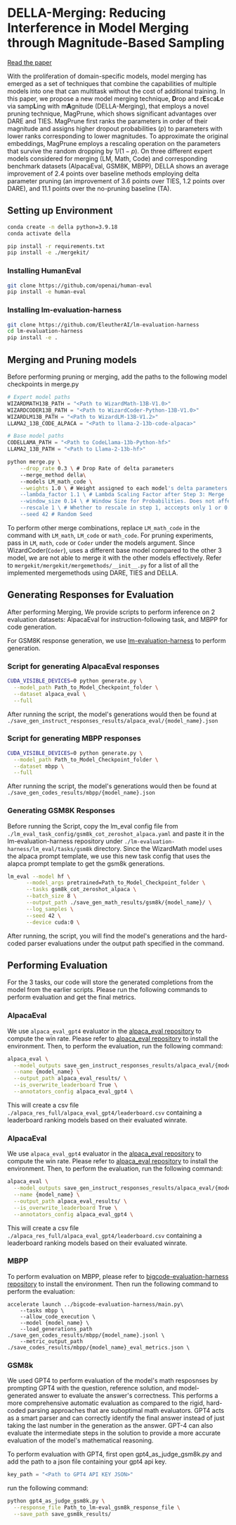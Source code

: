 # DELLA-Merging: Reducing Interference in Model Merging through Magnitude-Based Sampling

[Read the paper](https://arxiv.org/abs/2406.11617)

With the proliferation of domain-specific models, model merging has emerged as a set of techniques that combine the capabilities of multiple models into one that can multitask without the cost of additional training. In this paper, we propose a new model merging technique, **D**rop and r**E**sca**L**e via samp**L**ing with m**A**gnitude (DELLA-Merging), that employs a novel pruning technique, MagPrune, which shows significant advantages over DARE and TIES. MagPrune first ranks the parameters in order of their magnitude and assigns higher dropout probabilities ($p$) to parameters with lower ranks corresponding to lower magnitudes. To approximate the original embeddings, MagPrune employs a rescaling operation on the parameters that survive the random dropping by $1/(1-p)$. On three different expert models considered for merging (LM, Math, Code) and corresponding benchmark datasets (AlpacaEval, GSM8K, MBPP), DELLA shows an average improvement of 2.4 points over baseline methods employing delta parameter pruning (an improvement of 3.6 points over TIES, 1.2 points over DARE), and 11.1 points over the no-pruning baseline (TA).

## Setting up Environment
```bash
conda create -n della python=3.9.18
conda activate della

pip install -r requirements.txt
pip install -e ./mergekit/
```

### Installing HumanEval
```bash
git clone https://github.com/openai/human-eval
pip install -e human-eval
```

### Installing lm-evaluation-harness
```bash
git clone https://github.com/EleutherAI/lm-evaluation-harness
cd lm-evaluation-harness
pip install -e .
```

## Merging and Pruning models
Before performing pruning or merging, add the paths to the following model checkpoints in merge.py

```py
# Expert model paths
WIZARDMATH13B_PATH = "<Path to WizardMath-13B-V1.0>"
WIZARDCODER13B_PATH = "<Path to WizardCoder-Python-13B-V1.0>"
WIZARDLM13B_PATH = "<Path to WizardLM-13B-V1.2>"
LLAMA2_13B_CODE_ALPACA = "<Path to llama-2-13b-code-alpaca>"

# Base model paths
CODELLAMA_PATH = "<Path to CodeLlama-13b-Python-hf>"
LLAMA2_13B_PATH = "<Path to Llama-2-13b-hf>"
```

```bash
python merge.py \
    --drop_rate 0.3 \ # Drop Rate of delta parameters
    --merge_method della\ 
    --models LM_math_code \
    --weights 1.0 \ # Weight assigned to each model's delta parameters
    --lambda_factor 1.1 \ # Lambda Scaling Factor after Step 3: Merge
    --window_size 0.14 \ # Window Size for Probabilities. Does not affect DARE and TIES
    --rescale 1 \ # Whether to rescale in step 1, acccepts only 1 or 0.
    --seed 42 # Random Seed 
```

To perform other merge combinations, replace `LM_math_code` in the command with `LM_math`, `LM_code` or `math_code`. For pruning experiments, pass in `LM`, `math`, `code` or `Coder` under the models argument. Since WizardCoder(`Coder`), uses a different base model compared to the other 3 model, we are not able to merge it with the other models effectively. Refer to `mergekit/mergekit/mergemethods/__init__.py` for a list of all the implemented mergemethods using DARE, TIES and DELLA.

## Generating Responses for Evaluation
After performing Merging, We provide scripts to perform inference on 2 evaluation datasets: AlpacaEval for instruction-following task, and MBPP for code generation.

For GSM8K response generation, we use [lm-evaluation-harness](https://github.com/EleutherAI/lm-evaluation-harness) to perform generation.

### Script for generating AlpacaEval responses
```bash
CUDA_VISIBLE_DEVICES=0 python generate.py \
  --model_path Path_to_Model_Checkpoint_folder \
  --dataset alpaca_eval \
  --full
```
After running the script, the model's generations would then be found at `./save_gen_instruct_responses_results/alpaca_eval/{model_name}.json`

### Script for generating MBPP responses
```bash
CUDA_VISIBLE_DEVICES=0 python generate.py \
  --model_path Path_to_Model_Checkpoint_folder \
  --dataset mbpp \
  --full
```
After running the script, the model's generations would then be found at `./save_gen_codes_results/mbpp/{model_name}.json`

### Generating GSM8K Responses
Before running the Script, copy the lm_eval config file from `./lm_eval_task_config/gsm8k_cot_zeroshot_alpaca.yaml` and paste it in the lm-evaluation-harness repository under `./lm-evaluation-harness/lm_eval/tasks/gsm8k` directory. Since the WizardMath model uses the alpaca prompt template, we use this new task config that uses the alapca prompt template to get the gsm8k generations.

```bash
lm_eval --model hf \
      --model_args pretrained=Path_to_Model_Checkpoint_folder \
      --tasks gsm8k_cot_zeroshot_alpaca \
      --batch_size 8 \
      --output_path ./save_gen_math_results/gsm8k/{model_name}/ \
      --log_samples \
      --seed 42 \
      --device cuda:0 \
```

After running, the script, you will find the model's generations and the hard-coded parser evaluations under the output path specified in the command.

## Performing Evaluation
For the 3 tasks, our code will store the generated completions from the model from the earlier scripts. Please run the following commands to perform evaluation and get the final metrics.

### AlpacaEval
We use ```alpaca_eval_gpt4``` evaluator in the [alpaca_eval repository](https://github.com/tatsu-lab/alpaca_eval) to compute the win rate. Please refer to [alpaca_eval repository](https://github.com/tatsu-lab/alpaca_eval) to install the environment. Then, to perform the evaluation, run the following command:
```bash
alpaca_eval \
  --model_outputs save_gen_instruct_responses_results/alpaca_eval/{model_name}.json \
  --name {model_name} \
  --output_path alpaca_eval_results/ \
  --is_overwrite_leaderboard True \
  --annotators_config alpaca_eval_gpt4 \
```
This will create a csv file ```./alpaca_res_full/alpaca_eval_gpt4/leaderboard.csv``` containing a leaderboard ranking models based on their evaluated winrate.

### AlpacaEval
We use ```alpaca_eval_gpt4``` evaluator in the [alpaca_eval repository](https://github.com/tatsu-lab/alpaca_eval) to compute the win rate. Please refer to [alpaca_eval repository](https://github.com/tatsu-lab/alpaca_eval) to install the environment. Then, to perform the evaluation, run the following command:
```bash
alpaca_eval \
  --model_outputs save_gen_instruct_responses_results/alpaca_eval/{model_name}.json \
  --name {model_name} \
  --output_path alpaca_eval_results/ \
  --is_overwrite_leaderboard True \
  --annotators_config alpaca_eval_gpt4 \
```
This will create a csv file ```./alpaca_res_full/alpaca_eval_gpt4/leaderboard.csv``` containing a leaderboard ranking models based on their evaluated winrate.

### MBPP

To perform evaluation on MBPP, please refer to [bigcode-evaluation-harness repository](https://github.com/bigcode-project/bigcode-evaluation-harness) to install the environment. Then run the following command to perform the evaluation:

```{bash}
accelerate launch ../bigcode-evaluation-harness/main.py\
    --tasks mbpp \
    --allow_code_execution \
    --model {model_name} \
    --load_generations_path ./save_gen_codes_results/mbpp/{model_name}.jsonl \
    --metric_output_path ./save_codes_results/mbpp/{model_name}_eval_metrics.json \
```

### GSM8k
We used GPT4 to perform evaluation of the model's math resposnses by prompting GPT4 with the question, reference solution, and model-generated answer to evaluate the answer's correctness. This performs a more comprehensive automatic evaluation as compared to the rigid, hard-coded parsing approaches that are suboptimal math evaluators. GPT4 acts as a smart parser and can correctly identify the final answer instead of just taking the last number in the generation as the answer. GPT-4 can also evaluate the intermediate steps in the solution to provide a more accurate evaluation of the model's mathematical reasoning.

To perform evaluation with GPT4, first open gpt4_as_judge_gsm8k.py and add the path to a json file containing your gpt4 api key. 
```python
key_path = "<Path to GPT4 API KEY JSON>"
```
 run the following command:

```bash
python gpt4_as_judge_gsm8k.py \
  --response_file Path_to_lm-eval_gsm8k_response_file \
  --save_path save_gsm8k_results/
```
